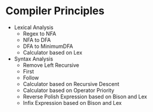 # Compiler Principles
* Lexical Analysis
    * Regex to NFA
    * NFA to DFA
    * DFA to MinimumDFA
    * Calculator based on Lex
* Syntax Analysis
    * Remove Left Recursive
    * First 
    * Follow
    * Calculator based on Recursive Descent
    * Calculator based on Operator Priority
    * Reverse Polish Expression based on Bison and Lex
    * Infix Expression based on Bison and Lex
